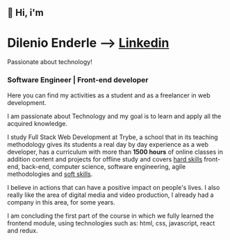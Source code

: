 ## 👋 Hi, i'm
# Dilenio Enderle --> [Linkedin](https://linkedin.com/in/dilenio)
Passionate about technology!

### Software Engineer | Front-end developer
Here you can find my activities as a student and as a freelancer in web development.

I am passionate about Technology and my goal is to learn and apply all the acquired knowledge.

I study Full Stack Web Development at Trybe, a school that in its teaching methodology gives its students a real day by day experience as a web developer, has a curriculum with more than **1500 hours** of online classes in addition content and projects for offline study and covers [hard skills](https://betrybe.com) front-end, back-end, computer science, software engineering, agile methodologies and [soft skills](https://betrybe.com).

I believe in actions that can have a positive impact on people's lives.
I also really like the area of digital media and video production, I already had a company in this area, for some years.

I am concluding the first part of the course in which we fully learned the frontend module, using technologies such as: html, css, javascript, react and redux.
